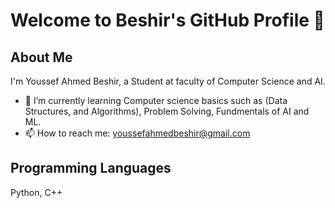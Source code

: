 # Welcome to Beshir's GitHub Profile 👋

## About Me

I'm Youssef Ahmed Beshir, a Student at faculty of Computer Science and AI. 

- 🌱 I’m currently learning Computer science basics such as (Data Structures, and Algorithms), Problem Solving, Fundmentals of AI and ML.
- 📫 How to reach me: youssefahmedbeshir@gmail.com
  
## Programming Languages
Python, C++


<!---
beshirr/beshirr is a ✨ special ✨ repository because its `README.md` (this file) appears on your GitHub profile.
You can click the Preview link to take a look at your changes.
--->
